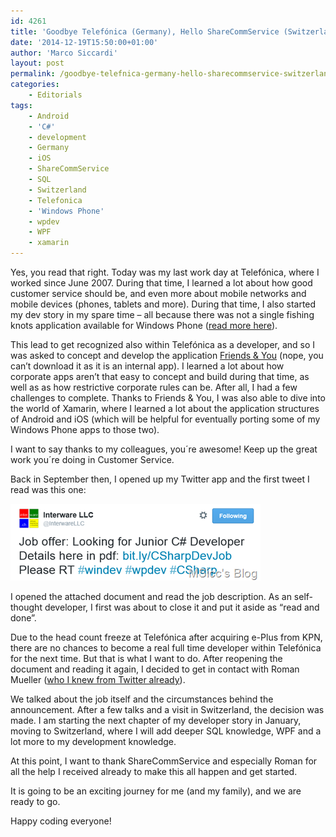 ```yaml
---
id: 4261
title: 'Goodbye Telefónica (Germany), Hello ShareCommService (Switzerland)'
date: '2014-12-19T15:50:00+01:00'
author: 'Marco Siccardi'
layout: post
permalink: /goodbye-telefnica-germany-hello-sharecommservice-switzerland/
categories:
    - Editorials
tags:
    - Android
    - 'C#'
    - development
    - Germany
    - iOS
    - ShareCommService
    - SQL
    - Switzerland
    - Telefonica
    - 'Windows Phone'
    - wpdev
    - WPF
    - xamarin
---
```


Yes, you read that right. Today was my last work day at Telefónica, where I worked since June 2007. During that time, I learned a lot about how good customer service should be, and even more about mobile networks and mobile devices (phones, tablets and more). During that time, I also started my dev story in my spare time – all because there was not a single fishing knots application available for Windows Phone ([read more here](https://winphandev.com/blog/new-series-why-we-started-with-wpdev-and-win8dev/)).

This lead to get recognized also within Telefónica as a developer, and so I was asked to concept and develop the application [Friends &amp; You](https://apps.msicc.net/friends-you-telefonica-germany/) (nope, you can’t download it as it is an internal app). I learned a lot about how corporate apps aren’t that easy to concept and build during that time, as well as as how restrictive corporate rules can be. After all, I had a few challenges to complete. Thanks to Friends &amp; You, I was also able to dive into the world of Xamarin, where I learned a lot about the application structures of Android and iOS (which will be helpful for eventually porting some of my Windows Phone apps to those two).

I want to say thanks to my colleagues, you´re awesome! Keep up the great work you´re doing in Customer Service.

Back in September then, I opened up my Twitter app and the first tweet I read was this one:

![image](/assets/img/2014/12/image.png "image")

<script async="" charset="utf-8" src="//platform.twitter.com/widgets.js"></script>

I opened the attached document and read the job description. As an self-thought developer, I first was about to close it and put it aside as “read and done”.

Due to the head count freeze at Telefónica after acquiring e-Plus from KPN, there are no chances to become a real full time developer within Telefónica for the next time. But that is what I want to do. After reopening the document and reading it again, I decided to get in contact with Roman Mueller ([who I knew from Twitter already](https://twitter.com/Roman_D_Mueller)).

We talked about the job itself and the circumstances behind the announcement. After a few talks and a visit in Switzerland, the decision was made. I am starting the next chapter of my developer story in January, moving to Switzerland, where I will add deeper SQL knowledge, WPF and a lot more to my development knowledge.

At this point, I want to thank ShareCommService and especially Roman for all the help I received already to make this all happen and get started.

It is going to be an exciting journey for me (and my family), and we are ready to go.

Happy coding everyone!